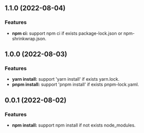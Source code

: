 ## 1.1.0 (2022-08-04)

### Features

* **npm ci:** support npm ci if exists package-lock.json or npm-shrinkwrap.json.

## 1.0.0 (2022-08-03)

### Features

* **yarn install:** support 'yarn install' if exists yarn.lock.
* **pnpm install:** support 'pnpm install' if exists pnpm-lock.yaml.

## 0.0.1 (2022-08-02)

### Features

* **npm install:** support npm install if not exists node_modules.
